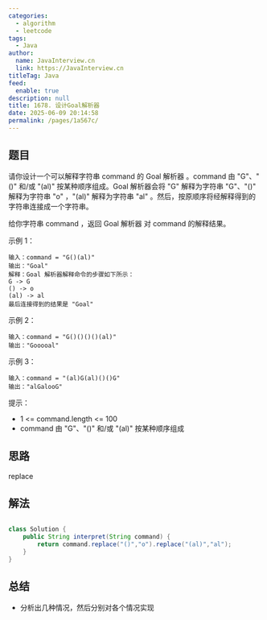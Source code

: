 ```yaml
---
categories: 
  - algorithm
  - leetcode
tags: 
  - Java
author: 
  name: JavaInterview.cn
  link: https://JavaInterview.cn
titleTag: Java
feed: 
  enable: true
description: null
title: 1678. 设计Goal解析器
date: 2025-06-09 20:14:58
permalink: /pages/1a567c/
---
```


## 题目
请你设计一个可以解释字符串 command 的 Goal 解析器 。command 由 "G"、"()" 和/或 "(al)" 按某种顺序组成。Goal 解析器会将 "G" 解释为字符串 "G"、"()" 解释为字符串 "o" ，"(al)" 解释为字符串 "al" 。然后，按原顺序将经解释得到的字符串连接成一个字符串。

给你字符串 command ，返回 Goal 解析器 对 command 的解释结果。



示例 1：

    输入：command = "G()(al)"
    输出："Goal"
    解释：Goal 解析器解释命令的步骤如下所示：
    G -> G
    () -> o
    (al) -> al
    最后连接得到的结果是 "Goal"
示例 2：

    输入：command = "G()()()()(al)"
    输出："Gooooal"
示例 3：

    输入：command = "(al)G(al)()()G"
    输出："alGalooG"


提示：

* 1 <= command.length <= 100
* command 由 "G"、"()" 和/或 "(al)" 按某种顺序组成


## 思路

replace

## 解法
```java

class Solution {
    public String interpret(String command) {
        return command.replace("()","o").replace("(al)","al");
    }
}
```

## 总结

- 分析出几种情况，然后分别对各个情况实现 
